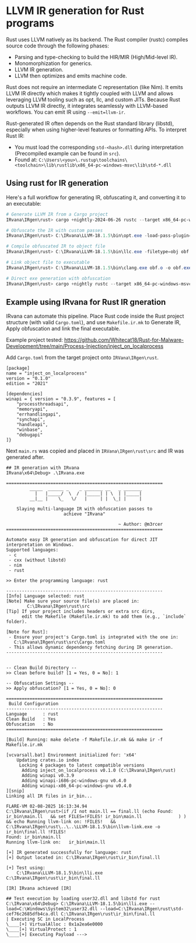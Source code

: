 # LLVM IR generation for Rust programs

Rust uses LLVM natively as its backend. The Rust compiler (rustc) compiles source code through the following phases:
- Parsing and type-checking to build the HIR/MIR (High/Mid-level IR).
- Monomorphization for generics.
- LLVM IR generation.
- LLVM then optimizes and emits machine code.

Rust does not require an intermediate C representation (like Nim). It emits LLVM IR directly which makes it tightly coupled with LLVM and allows leveraging LLVM tooling such as opt, llc, and custom JITs.
Because Rust outputs LLVM IR directly, it integrates seamlessly with LLVM-based workflows. You can emit IR using `--emit=llvm-ir`.

Rust-generated IR often depends on the Rust standard library (libstd), especially when using higher-level features or formatting APIs. To interpret Rust IR:
- You must load the corresponding `std-<hash>.dll` during interpretation (Precompiled example can be found in `src`).
- Found at: `C:\Users\<you>\.rustup\toolchains\<toolchain>\lib\rustlib\x86_64-pc-windows-msvc\lib\std-*.dll`


## Using rust for IR generation

Here's a full workflow for generating IR, obfuscating it, and converting it to an executable:

```powershell
# Generate LLVM IR from a Cargo project
IRvana\IRgen\rust> cargo +nightly-2024-06-26 rustc --target x86_64-pc-windows-msvc --release -- --emit=llvm-ir

# Obfuscate the IR with custom passes
IRvana\IRgen\rust> C:\IRvana\LLVM-18.1.5\bin\opt.exe -load-pass-plugin="C:\IRvana\OLLVM\build\obfuscation\Release\LLVMObfuscationx.dll" --passes="irobf(irobf-indbr,irobf-icall,irobf-indgv,irobf-cff,irobf-cse)" rust_example.ll -o rust_example-obf.ll

# Compile obfuscated IR to object file
IRvana\IRgen\rust> C:\IRvana\LLVM-18.1.5\bin\llc.exe -filetype=obj obf.ll -o obf.o

# Link object file to executable
IRvana\IRgen\rust> C:\IRvana\LLVM-18.1.5\bin\clang.exe obf.o -o obf.exe

# Direct exe generation with obfuscation
IRvana\IRgen\rust> cargo +nightly rustc --target x86_64-pc-windows-msvc --release -- -Zllvm-plugins="C:\IRvana\OLLVM\build\obfuscation\Release\LLVMObfuscationx.dll" -Cpasses="irobf(irobf-indbr,irobf-icall,irobf-indgv,irobf-cff,irobf-cse)"
```

## Example using IRvana for Rust IR gneration

IRvana can automate this pipeline. Place Rust code inside the Rust project structure (with valid `Cargo.toml`), and use `Makefile.ir.mk` to Generate IR, Apply obfuscation and link the final executable.

Example project tested: <https://github.com/Whitecat18/Rust-for-Malware-Development/tree/main/Process-Injection/inject_on_localprocess>

Add `Cargo.toml` from the target project onto `IRVana\IRgen\rust`. 

```
[package]
name = "inject_on_localprocess"
version = "0.1.0"
edition = "2021"

[dependencies]
winapi = { version = "0.3.9", features = [
    "processthreadsapi",
    "memoryapi",
    "errhandlingapi",
    "synchapi",
    "handleapi",
    "winbase",
    "debugapi"
]}
```

Next `main.rs` was copied and placed in `IRVana\IRgen\rust\src` and IR was generated after.

```
## IR generation with IRvana
IRvana\x64\Debug> .\IRvana.exe

============================================================
         _____  ______ _    _ _______ __   _ _______
           |   |_____/  \  /  |_____| | \  | |_____|
         __|__ |    \_   \/   |     | |  \_| |     |

    Slaying multi-language IR with obfuscation passes to
                      achieve "IRvana"

                                           ~ Author: @m3rcer
============================================================

Automate easy IR generation and obfuscation for direct JIT interpretation on Windows.
Supported languages:
 - c
 - cxx (without libstd)
 - nim
 - rust

>> Enter the programming language: rust

------------------------------------------------------------
[Info] Language selected: rust
[Note] Make sure your source file(s) are placed in:
        C:\IRvana\IRgen\rust\src
[Tip] If your project includes headers or extra src dirs,
      edit the Makefile (Makefile.ir.mk) to add them (e.g., `include` folder).

[Note for Rust]:
 - Ensure your project's Cargo.toml is integrated with the one in:
   C:\IRvana\IRgen\rust\src\Cargo.toml
 - This allows dynamic dependency fetching during IR generation.
------------------------------------------------------------


-- Clean Build Directory --
>> Clean before build? [1 = Yes, 0 = No]: 1

-- Obfuscation Settings --
>> Apply obfuscation? [1 = Yes, 0 = No]: 0

============================================================
 Build Configuration
------------------------------------------------------------
Language      : rust
Clean Build   : Yes
Obfuscation   : No
============================================================

[Build] Running: make delete -f Makefile.ir.mk && make ir -f Makefile.ir.mk

[vcvarsall.bat] Environment initialized for: 'x64'
    Updating crates.io index
     Locking 4 packages to latest compatible versions
      Adding inject_on_localprocess v0.1.0 (C:\IRvana\IRgen\rust)
      Adding winapi v0.3.9
      Adding winapi-i686-pc-windows-gnu v0.4.0
      Adding winapi-x86_64-pc-windows-gnu v0.4.0
][snip]
Linking all IR files in ir_bin...

FLARE-VM 02-08-2025 16:13:34.94
C:\IRvana\IRgen\rust>(if /I not main.ll == final.ll (echo Found: ir_bin\main.ll   && set FILES=!FILES! ir_bin\main.ll              ) )  && echo Running llvm-link on: !FILES!   && C:\IRvana\IRgen\rust\..\..\LLVM-18.1.5\bin\llvm-link.exe -o ir_bin\final.ll !FILES!
Found: ir_bin\main.ll
Running llvm-link on:   ir_bin\main.ll

[+] IR generated successfully for language: rust
[+] Output located in: C:\IRvana\IRgen\rust\ir_bin\final.ll

[+] Test using:
    C:\IRvana\LLVM-18.1.5\bin\lli.exe C:\IRvana\IRgen\rust\ir_bin\final.ll

[IR] IRvana achieved [IR]

## Test execution by loading user32.dll and libstd for rust
C:\IRvana\x64\Debug> C:\IRvana\LLVM-18.1.5\bin\lli.exe --load=C:\Windows\System32\user32.dll --load=C:\IRvana\IRgen\rust\std-cef76c2685dfb4ca.dll C:\IRvana\IRgen\rust\ir_bin\final.ll
| Executing SC in LocalProcess
\____[+] VirtualAlloc : 0x1a2ea6e0000
\____[+] VirtualProtect : 1
\____[+] Executing Payload --->
```